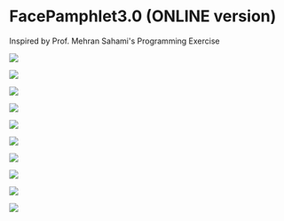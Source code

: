 # FacePamphlet3.0 (ONLINE version)

Inspired by Prof. Mehran Sahami's Programming Exercise

![](https://github.com/melvincabatuan/FacePamphlet3.0/blob/master/capture/captue1.png)

![](https://github.com/melvincabatuan/FacePamphlet3.0/blob/master/capture/captue2.png)

![](https://github.com/melvincabatuan/FacePamphlet3.0/blob/master/capture/captue3.png)

![](https://github.com/melvincabatuan/FacePamphlet3.0/blob/master/capture/captue4.png)

![](https://github.com/melvincabatuan/FacePamphlet3.0/blob/master/capture/captue5.png)

![](https://github.com/melvincabatuan/FacePamphlet3.0/blob/master/capture/captue6.png)

![](https://github.com/melvincabatuan/FacePamphlet3.0/blob/master/capture/captue7.png)

![](https://github.com/melvincabatuan/FacePamphlet3.0/blob/master/capture/captue8.png)

![](https://github.com/melvincabatuan/FacePamphlet3.0/blob/master/capture/captue9.png)

![](https://github.com/melvincabatuan/FacePamphlet3.0/blob/master/capture/captue10.png)
